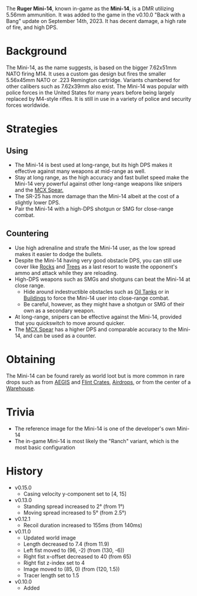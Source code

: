 The **Ruger Mini-14**, known in-game as the **Mini-14**, is a DMR utilizing 5.56mm ammunition. It was added to the game in the v0.10.0 "Back with a Bang" update on September 14th, 2023. It has decent damage, a high rate of fire, and high DPS.

# Background

The Mini-14, as the name suggests, is based on the bigger 7.62x51mm NATO firing M14. It uses a custom gas design but fires the smaller 5.56x45mm NATO or .223 Remington cartridge. Variants chambered for other calibers such as 7.62x39mm also exist. The Mini-14 was popular with police forces in the United States for many years before being largely replaced by M4-style rifles. It is still in use in a variety of police and security forces worldwide.

# Strategies

## Using

- The Mini-14 is best used at long-range, but its high DPS makes it effective against many weapons at mid-range as well.
- Stay at long range, as the high accuracy and fast bullet speed make the Mini-14 very powerful against other long-range weapons like snipers and the [MCX Spear.](weapons/guns/mcx_spear)
- The SR-25 has more damage than the Mini-14 albeit at the cost of a slightly lower DPS.
- Pair the Mini-14 with a high-DPS shotgun or SMG for close-range combat.

## Countering

- Use high adrenaline and strafe the Mini-14 user, as the low spread makes it easier to dodge the bullets.
- Despite the Mini-14 having very good obstacle DPS, you can still use cover like [Rocks](/obstacles/rock) and [Trees](/obstacles/tree) as a last resort to waste the opponent's ammo and attack while they are reloading.
- High-DPS weapons such as SMGs and shotguns can beat the Mini-14 at close range.
  - Hide around indestructible obstacles such as [Oil Tanks](/obstacles/oil_tank) or in [Buildings](/buildings) to force the Mini-14 user into close-range combat.
  - Be careful, however, as they might have a shotgun or SMG of their own as a secondary weapon.
- At long-range, snipers can be effective against the Mini-14, provided that you quickswitch to move around quicker.
- The [MCX Spear](weapons/guns/mcx_spear) has a higher DPS and comparable accuracy to the Mini-14, and can be used as a counter.

# Obtaining

The Mini-14 can be found rarely as world loot but is more common in rare drops such as from [AEGIS](/obstacles/aegis_crate) and [Flint Crates](/obstacles/flint_crate), [Airdrops](/obstacles/airdrop_crate), or from the center of a [Warehouse](/buildings/warehouse).

# Trivia

- The reference image for the Mini-14 is one of the developer's own Mini-14
- The in-game Mini-14 is most likely the "Ranch" variant, which is the most basic configuration

# History

- v0.15.0
  - Casing velocity y-component set to [4, 15]
- v0.13.0
  - Standing spread increased to 2° (from 1°)
  - Moving spread increased to 5° (from 2.5°)
- v0.12.1
  - Recoil duration increased to 155ms (from 140ms)
- v0.11.0
  - Updated world image
  - Length decreased to 7.4 (from 11.9)
  - Left fist moved to (96, -2) (from (130, -6))
  - Right fist x-offset decreased to 40 (from 65)
  - Right fist z-index set to 4
  - Image moved to (85, 0) (from (120, 1.5))
  - Tracer length set to 1.5
- v0.10.0
  - Added
